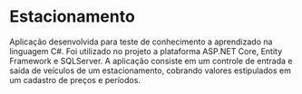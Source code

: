 # Estacionamento
Aplicação desenvolvida para teste de conhecimento a aprendizado na linguagem C#.
Foi utilizado no projeto a plataforma ASP.NET Core, Entity Framework e SQLServer.
A aplicação consiste em um controle de entrada e saída de veículos de um estacionamento, cobrando valores estipulados em um cadastro de preços e períodos.
